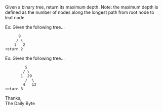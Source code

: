 Given a binary tree, return its maximum depth.
Note: the maximum depth is defined as the number of nodes along the longest path from root node to leaf node.

Ex: Given the following tree…    


          9       
         / \
        1   2
    return 2    
Ex: Given the following tree…     

             5
            / \
           1  29
             /  \
            4   13
    return 3

Thanks,     
The Daily Byte

